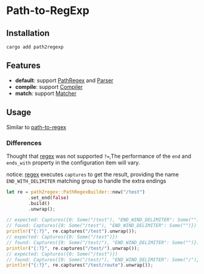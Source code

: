 # Path-to-RegExp

## Installation

```
cargo add path2regexp
```

## Features

- **default**: support [PathRegex](https://docs.rs/path2regexp/latest/path2regexp/struct.PathRegex.html) and [Parser](https://docs.rs/path2regexp/latest/path2regexp/struct.Parser.html)
- **compile**: support [Compiler](https://docs.rs/path2regexp/latest/path2regexp/struct.Compiler.html)
- **match**: support [Matcher](https://docs.rs/path2regexp/latest/path2regexp/struct.Matcher.html)

## Usage

Similar to [path-to-regex](https://github.com/pillarjs/path-to-regexp)

### Differences

Thought that [regex](https://docs.rs/regex/latest/regex/) was not supported `?=`,The performance of the `end` and `ends_with` property in the configuration item will vary.

notice: [regex](https://docs.rs/regex/latest/regex/) executes `captures` to get the result, providing the name `END_WITH_DELIMITER` matching group to handle the extra endings

```rust
let re = path2regex::PathRegexBuilder::new("/test")
        .set_end(false)
        .build()
        .unwrap();

// expected: Captures({0: Some("/test"), "END_WIND_DELIMITER": Some("")})
// found: Captures({0: Some("/test"), "END_WIND_DELIMITER": Some("")})
println!("{:?}", re.captures("/test").unwrap());
// expected: Captures({0: Some("/test")})
// found: Captures({0: Some("/test/"), "END_WIND_DELIMITER": Some("")})
println!("{:?}", re.captures("/test/").unwrap());
// expected: Captures({0: Some("/test")})
// found: Captures({0: Some("/test/"), "END_WIND_DELIMITER": Some("/")})
println!("{:?}", re.captures("/test/route").unwrap());
```
